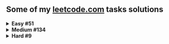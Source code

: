 ## Some of my [leetcode.com](https://leetcode.com) tasks solutions

<details>
<summary><b>Easy  #51</b></summary>

|Problem|Runtime(%)|Memory(%)|
|--|--|--|
|1. [Two Sum](/Easy/Two_sum/Solution.cs)| 67.26 | 42.44 |
|9. [Palindrome Number](/Easy/Palindrome_number/Solution.cs)| 47.54 | 95.65 |
|13. [Roman to Integer](/Easy/Roman_to_integer/Solution.cs)| 96.24 | 71.49 |
|14. [Longest Common Prefix](/Easy/Longest_common_prefix/Solution.cs)| 35.57 | 74.33 |
|20. [Valid Parentheses](/Easy/Valid_parentheses/Solution.cs)| 93.72 | 16.65 |
|21. [Merge Two Sorted Lists](/Easy/Merge_two_sorted_lists/Solution.cs)| 90.22 | 79.17 |
|26. [Remove Duplicates from Sorted Array](/Easy/Remove_duplicates_from_sorted_array/Solution.cs)| 68.42 | 32.7 |
|27. [Remove Element](/Easy/Remove_element/Solution.cs)| 79.75 | 54.59 |
|28. [Find the Index of the First Occurrence in a String](/Easy/Find_the_index_of_the_first_occurrence_in_a_string/Solution.cs)| 35.65 | 59.93 |
|66. [Plus One](/Easy/Plus_one/Solution.cs)| 76.84 | 72.62 |
|67. [Add Binary](/Easy/Add_binary/Solution.cs)| 57.49 | 55.99 |
|69. [Sqrt(x)](/Easy/Sqrt(x)/Solution.cs)| 81.47 | 36.86 |
|70. [Climbing Stairs](/Easy/Climbing_stairs/Solution.cs)| 82.33 | 11.25 |
|88. [Merge Sorted Array](/Easy/Merge_sorted_array/Solution.cs)| 64.63 | 52.22 |
|100. [Same Tree](/Easy/Same_tree/Solution.cs)| 76.82 | 25.43 |
|101. [Symmetric Tree](/Easy/Symmetric_tree/solution.py)| 53.70 | 64.94 |
|104. [Maximum Depth of Binary Tree](/Easy/Maximum_depth_of_binary_tree/Solution.cs)| 69.76 | 76.20 |
|118. [Pascals Triangle](/Easy/Pascals_triangle/Solution.cs)| 99.67 | 43.97 |
|121. [Best Time to Buy and Sell Stock](/Easy/Best_time_to_buy_and_sell_stock/Solution.cs)| 93.48 | 74.97 |
|125. [Valid Palindrome](/Easy/Valid_palindrome/Solution.cs)| 82.5 | 74.8 |
|141. [Linked List Cycle](/Easy/Linked_list_cycle/Solution.cs)| 87.84 | 68.78 |
|205. [Isomorphic Strings](/Easy/Isomorphic_strings/Solution.cs)| 89.28 | 85.83 |
|206. [Reverse Linked List](/Easy/Reverse_linked_list/Solution.cs)| 98.97 | 83.91 |
|225. [Implement Stack using Queues](/Easy/Implement_stack_using_queues/Solution.cs)| 94.84 | 54.52 |
|232. [Implement Queue using Stacks](/Easy/Implement_queue_using_stacks/Solution.cs)| 66.73 | 13.38 |
|258. [Add Digits](/Easy/Add_digits/Solution.cs)| 90.13 | 43.31 |
|345. [Reverse Vowels of a String](/Easy/Reverse_vowels_of_a_string/Solution.cs)| 85.11 | 96.7 |
|367. [Valid Perfect Square](/Easy/Valid_perfect_square/Solution.cs)| 51.05 | 99.77 |
|389. [Find the Difference](/Easy/Find_the_difference/Solution.cs)| 83.11 | 95.31 |
|392. [Is Subsequence](/Easy/Is_subsequence/Solution.cs)| 89 | 76.17 |
|543. [Diameter of Binary Tree](/Easy/Diameter_of_binary_tree/Solution.cs)| 25.59 | 27.43 |
|643. [Maximum Average Subarray 1](/Easy/Maximum_average_subarray_1/Solution.cs)| 55.7 | 78.38 |
|705. [Design HashSet](/Easy/Design_hashset/Solution.cs)| 41.45 | 31.58 |
|724. [Find Pivot Index](/Easy/Find_pivot_index/Solution.cs)| 97.95 | 38.31 |
|746. [Min Cost Climbing Stairs](/Easy/Min_cost_climbing_stairs/Solution.cs)| 73.65 | 67.81 |
|844. [Backspace String Compare](/Easy/Backspace_string_compare/Solution.cs)| 87.54 | 93.31 |
|905. [Sort Array By Parity](/Easy/Sort_array_by_parity/Solution.cs)| 91.68 | 83.29 |
|938. [Range Sum of BST](/Easy/Range_sum_of_bst/Solution.cs)| 28.39 | 21.35 |
|989. [Add to Array-Form of Integer](/Easy/Add_to_array-form_of_integer/Solution.cs)| 15.41 | 87.26 |
|1002. [Find Common Characters](/Easy/Find_common_characters/Solution.cs)| 79.12 | 89.01 |
|1071. [Greatest Common Divisor of Strings](/Easy/Greatest_common_divisor_of_strings/Solution.cs)| 89.49 | 35.43 |
|1122. [Relative Sort Array](/Easy/Relative_sort_array/Solution.cs)| 44.32 | 63.64 |
|1137. [N-th Tribonacci Number](/Easy/N-th_tribonacci_number/Solution.cs)| 99.14 | 32.76 |
|1331. [Rank Transform of an Array](/Easy/Rank_transform_of_an_array/solution.py)| 20.35 | 89.62 |
|1431. [Kids With the Greatest Number of Candies](/Easy/Kids_with_the_greatest_number_of_candies/Solution.cs)| 33.1 | 67.31 |
|1436. [Destination City](/Easy/Destination_city/Solution.cs)| 96.26 | 87.85 |
|1470. [Shuffle the Array](/Easy/Shuffle_the_array/Solution.cs)| 35.70 | 16.77 |
|1491. [Average Salary Excluding the Minimum and Maximum Salary](/Easy/Average_salary_excluding_the_minimum_and_maximum_salary/Solution.cs)| 83.88 | 37.83 |
|1523. [Count Odd Numbers in an Interval Range](/Easy/Count_odd_numbers_in_an_interval_range/Solution.cs)| 95.98 | 22.86 |
|1662. [Check If Two String Arrays are Equivalent](/Easy/Check_if_two_string_arrays_are_equivalent/Solution.cs)| 89.50 | 90.87 |
|1822. [Sign of the Product of an Array](/Easy/Sign_of_the_product_of_an_array/Solution.cs)| 38.78 | 26.62 |

</details>

<details>
<summary><b>Medium  #134</b></summary>

|Problem|Runtime(%)|Memory(%)|
|--|--|--|
|2. [Add Two Numbers](/Medium/Add_two_numbers/Solution.cs)| 93.51 | 68.17 |
|3. [Longest Substring Without Repeating Characters](/Medium/Longest_substring_without_repeating_characters/Solution.cs)| 39.18 | 58.86 |
|5. [Longest Palindromic Substring](/Medium/Longest_palindromic_substring/Solution.cs)| 44.30 | 65.33 |
|6. [Zigzag Conversion](/Medium/Zigzag_conversion/Solution.cs)| 93.4 | 77.81 |
|7. [Reverse Integer](/Medium/Reverse_integer/Solution.cs)| 71.22 | 72.83 |
|8. [String to Integer (atoi)](/Medium/String_to_integer_(atoi)/Solution.cs)| 50.32 | 74.75 |
|11. [Container With Most Water](/Medium/Container_with_most_water/Solution.cs)| 99.97 | 65.59 |
|12. [Integer to Roman](/Medium/Integer_to_roman/Solution.cs)| 65.4 | 53.06 |
|15. [3Sum](/Medium/3sum/Solution.cs)| 38.6 | 95.73 |
|17. [Letter Combinations of a Phone Number](/Medium/Letter_combinations_of_a_phone_number/Solution.cs)| 24.65 | 87.9 |
|19. [Remove Nth Node From End of List](/Medium/Remove_nth_node_from_end_of_list/Solution.cs)| 85.26 | 79.96 |
|22. [Generate Parentheses](/Medium/Generate_parentheses/Solution.cs)| 81.8 | 38.80 |
|29. [Divide Two Integers](/Medium/Divide_two_integers/Solution.cs)| 87.20 | 18.45 |
|33. [Search in Rotated Sorted Array](/Medium/Search_in_rotated_sorted_array/Solution.cs)| 92.35 | 65.58 |
|34. [Find First and Last Position of Element in Sorted Array](/Medium/Find_first_and_last_position_of_element_in_sorted_array/Solution.cs)| 64.79 | 19.95 |
|36. [Valid Sudoku](/Medium/Valid_sudoku/Solution.cs)| 96.89 | 80.88 |
|38. [Count and Say](/Medium/Count_and_say/Solution.cs)| 78.92 | 43.87 |
|40. [Combination Sum II](/Medium/Combination_sum_ii/Solution.cs)| 84.38 | 82.47 |
|43. [Multiply Strings](/Medium/Multiply_strings/Solution.cs)| 8.35 | 23.41 |
|46. [Permutations](/Medium/Permutations/Solution.cs)| 76 | 15.8 |
|48. [Rotate Image](/Medium/Rotate_image/Solution.cs)| 87.90 | 24.84 |
|49. [Group Anagrams](/Medium/Group_anagrams/Solution.cs)| 99.84 | 54.77 |
|53. [Maximum Subarray](/Medium/Maximum_subarray/Solution.cs)| 98.24 | 94.87 |
|54. [Spiral Matrix](/Medium/Spiral_matrix/Solution.cs)| 63.1 | 69.18 |
|61. [Rotate List](/Medium/Rotate_list/Solution.cs)| 82.72 | 64.05 |
|62. [Unique Paths](/Medium/Unique_paths/Solution.cs)| 94.99 | 80.87 |
|63. [Unique Paths II](/Medium/Unique_paths_ii/Solution.cs)| 86.72 | 55.28 |
|71. [Simplify Path](/Medium/Simplify_path/Solution.cs)| 75.51 | 29.9 |
|75. [Sort Colors](/Medium/Sort_colors/Solution.cs)| 67.48 | 86.96 |
|78. [Subsets](/Medium/Subsets/Solution.cs)| 39.44 | 88.91 |
|80. [Remove Duplicates from Sorted Array II](/Medium/Remove_duplicates_from_sorted_array_ii/Solution.cs)| 86.31 | 25.22 |
|92. [Reverse Linked List 2](/Medium/Reverse_linked_list_2/Solution.cs)| 95.25 | 81.51 |
|129. [Sum Root to Leaf Numbers](/Medium/Sum_root_to_leaf_numbers/Solution.cs)| 65.27 | 62.72 |
|131. [Palindrome Partitioning](/Medium/Palindrome_partitioning/Solution.cs)| 23.69 | 38.8 |
|133. [Clone Graph](/Medium/Clone_graph/Solution.cs)| 15.99 | 87.11 |
|143. [Reorder List](/Medium/Reorder_list/Solution.cs)| 91.77 | 95.15 |
|146. [LRU Cache](/Medium/Lru_cache/Solution.cs)| 38.56 | 80.39 |
|150. [Evaluate Reverse Polish Notation](/Medium/Evaluate_reverse_polish_notation/Solution.cs)| 89.19 | 38.16 |
|151. [Reverse Words in a String](/Medium/Reverse_words_in_a_string/Solution.cs)| 90.79 | 71.85 |
|155. [Min Stack](/Medium/Min_stack/Solution.cs)| 81.94 | 24.84 |
|165. [Compare Version Numbers](/Medium/Compare_version_numbers/Solution.cs)| 96.63 | 37.74 |
|179. [Largest Number](/Medium/Largest_number/Solution.cs)| 81.74 | 87.21 |
|189. [Rotate Array](/Medium/Rotate_array/Solution.cs)| 53.41 | 50.77 |
|207. [Course Schedule](/Medium/Course_schedule/Solution.cs)| 5.12 | 5.12 |
|208. [Implement Trie](/Medium/Implement_trie/Solution.cs)| 67.72 | 94.42 |
|210. [Course Schedule II](/Medium/Course_schedule_ii/Solution.cs)| 5.02 | 5.02 |
|211. [Design Add and Search Words Data Structure](/Medium/Design_add_and_search_words_data_structure/Solution.cs)| 90.66 | 74.45 |
|215. [Kth Largest Element in an Array](/Medium/Kth_largest_element_in_an_array/Solution.cs)| 67.8 | 54.78 |
|229. [Majority Element 2](/Medium/Majority_element_2/Solution.cs)| 98.72 | 52.56 |
|238. [Product of Array Except Self](/Medium/Product_of_array_except_self/Solution.cs)| 74.67 | 43.96 |
|300. [Longest Increasing Subsequence](/Medium/Longest_increasing_subsequence/Solution.cs)| 78.29 | 17.44 |
|316. [Remove Duplicate Letters](/Medium/Remove_duplicate_letters/Solution.cs)| 74.36 | 60.26 |
|328. [Odd Even Linked List](/Medium/Odd_even_linked_list/Solution.cs)| 86.71 | 46.4 |
|334. [Increasing Triplet Subsequence](/Medium/Increasing_triplet_subsequence/Solution.cs)| 70.61 | 85.16 |
|341. [Flatten Nested List Iterator](/Medium/Flatten_nested_list_iterator/Solution.cs)| 96.83 | 65.08 |
|347. [Top K Frequent Elements](/Medium/Top_k_frequent_elements/Solution.cs)| 74.73 | 54.83 |
|394. [Decode string](/Medium/Decode_string/Solution.cs)| 40.85 | 42.98 |
|443. [String Compression](/Medium/String_compression/Solution.cs)| 40.88 | 79.48 |
|451. [Sort Characters By Frequency](/Medium/Sort_characters_by_frequency/Solution.cs)| 95.53 | 75.98 |
|513. [Find Bottom Left Tree Value](/Medium/Find_bottom_left_tree_value/Solution.cs)| 46.15 | 82.69 |
|539. [Minimum Time Difference](/Medium/Minimum_time_difference/Solution.cs)| 74.36 | 69.23 |
|592. [Fraction Addition and Subtraction](/Medium/Fraction_addition_and_subtraction/Solution.cs)| 100.00 | 71.43 |
|623. [Add One Row to Tree](/Medium/Add_one_row_to_tree/Solution.cs)| 59.26 | 11.11 |
|648. [Replace Words](/Medium/Replace_words/Solution.cs)| 6.12 | 61.22 |
|649. [Dota2 Senate](/Medium/Dota2_senate/Solution.cs)| 99.65 | 92.98 |
|729. [My Calendar I](/Medium/My_calendar_i/Solution.cs)| 14.29 | 44.64 |
|731. [My Calendar II](/Medium/My_calendar_ii/Solution.cs)| 25.00 | 35.00 |
|735. [Asteroid Collision](/Medium/Asteroid_collision/Solution.cs)| 83.33 | 62.91 |
|739. [Daily Temperatures](/Medium/Daily_temperatures/Solution.cs)| 91.77 | 97.10 |
|787. [Cheapest Flights Within K Stops](/Medium/Cheapest_flights_within_k_stops/Solution.cs)| 98.67 | 94.67 |
|791. [Custom Sort String](/Medium/Custom_sort_string/Solution.cs)| 84.72 | 45.84 |
|792. [Number of Matching Subsequences](/Medium/Number_of_matching_subsequences/Solution.cs)| 91.3 | 26.9 |
|880. [Decoded String at Index](/Medium/Decoded_string_at_index/Solution.cs)| 77.78 | 83.3 |
|901. [Online Stock Span](/Medium/Online_stock_span/Solution.cs)| 56.48 | 97.22 |
|912. [Sort an Array](/Medium/Sort_an_array/Solution.cs)| 80.75 | 25.00 |
|930. [Binary Subarrays With Sum](/Medium/Binary_subarrays_with_sum/Solution.cs)| 7.69 | 83.33 |
|945. [Minimum Increment to Make Array Unique](/Medium/Minimum_increment_to_make_array_unique/Solution.cs)| 37.50 | 100 |
|950. [Reveal Cards In Increasing Order](/Medium/Reveal_cards_in_increasing_order/Solution.cs)| 84.21 | 21.05 |
|951. [Flip Equivalent Binary Trees](/Medium/Flip_equivalent_binary_trees/Solution.cs)| 80 | 83.72 |
|986. [Interval List Intersections](/Medium/Interval_list_intersections/Solution.cs)| 99.46 | 88.59 |
|1026. [Maximum Difference Between Node and Ancestor](/Medium/Maximum_difference_between_node_and_ancestor/Solution.cs)| 85.05 | 54.21 |
|1079. [Letter Tile Possibilities](/Medium/Letter_tile_possibilities/Solution.cs)| 60.87 | 93.48 |
|1094. [Car Pooling](/Medium/Car_pooling/Solution.cs)| 81.82 | 87.50 |
|1109. [Corporate Flight Bookings](/Medium/Corporate_flight_bookings/Solution.cs)| 100 | 18 |
|1110. [Delete Nodes And Return Forest](/Medium/Delete_nodes_and_return_forest/Solution.cs)| 21.98 | 71.43 |
|1143. [Longest Common Subsequence](/Medium/Longest_common_subsequence/Solution.cs)| 28.82 | 47.00 |
|1219. [Path with Maximum Gold](/Medium/Path_with_maximum_gold/Solution.cs)| 96.15 | 80.77 |
|1268. [Search Suggestions System](/Medium/Search_suggestions_system/Solution.cs)| 50 | 34.95 |
|1291. [Sequential Digits](/Medium/Sequential_digits/Solution.cs)| 100 | 42 |
|1325. [Delete Leaves With a Given Value](/Medium/Delete_leaves_with_a_given_value/Solution.cs)| 71.15 | 100 |
|1381. [Design a Stack With Increment Operation](/Medium/Design_a_stack_with_increment_operation/Solution.cs)| 66.18 | 75.00 |
|1396. [Design Underground System](/Medium/Design_underground_system/Solution.cs)| 100 | 19.44 |
|1405. [Longest Happy String](/Medium/Longest_happy_string/Solution.cs)| 37.04 | 48.15 |
|1456. [Maximum Number of Vowels in a Substring of Given Length](/Medium/Maximum_number_of_vowels_in_a_substring_of_given_length/Solution.cs)| 77.84 | 48.2 |
|1457. [Pseudo-Palindromic Paths in a Binary Tree](/Medium/Pseudo-palindromic_paths_in_a_binary_tree/Solution.cs)| 50.00 | 62.50 |
|1481. [Least Number of Unique Integers after K Removals](/Medium/Least_number_of_unique_integers_after_k_removals/Solution.cs)| 42.42 | 81.2 |
|1609. [Even Odd Tree](/Medium/Even_odd_tree/Solution.cs)| 51.52 | 36.36 |
|1647. [Minimum Deletions to Make Character Frequencies Unique](/Medium/Minimum_deletions_to_make_character_frequencies_unique/Solution.cs)| 71.1 | 53.62 |
|1653. [Minimum Deletions to Make String Balanced](/Medium/Minimum_deletions_to_make_string_balanced/Solution.cs)| 50.00 | 28.57 |
|1657. [Determine if Two Strings Are Close](/Medium/Determine_if_two_strings_are_close/Solution.cs)| 84.3 | 78.99 |
|1673. [Find the Most Competitive Subsequence](/Medium/Find_the_most_competitive_subsequence/Solution.cs)| 60.61 | 57.58 |
|1679. [Max Number of K-Sum Pairs](/Medium/Max_number_of_k-sum_pairs/Solution.cs)| 76.55 | 34.88 |
|1717. [Maximum Score From Removing Substrings](/Medium/Maximum_score_from_removing_substrings/Solution.cs)| 90.91 | 81.82 |
|1743. [Restore the Array From Adjacent Pairs](/Medium/Restore_the_array_from_adjacent_pairs/Solution.cs)| 100 | 50 |
|1750. [Minimum Length of String After Deleting Similar Ends](/Medium/Minimum_length_of_string_after_deleting_similar_ends/Solution.cs)| 75.00 | 75.00 |
|1754. [Largest Merge Of Two Strings](/Medium/Largest_merge_of_two_strings/Solution.cs)| 63.64 | 100 |
|1930. [Unique Length-3 Palindromic Subsequences](/Medium/Unique_length-3_palindromic_subsequences/Solution.cs)| 100 | 100 |
|1980. [Find Unique Binary String](/Medium/Find_unique_binary_string/Solution.cs)| 72 | 68 |
|2058. [Find the Minimum and Maximum Number of Nodes Between Critical Points](/Medium/Find_the_minimum_and_maximum_number_of_nodes_between_critical_points/Solution.cs)| 91.67 | 91.67 |
|2095. [Delete the Middle Node of a Linked List](/Medium/Delete_the_middle_node_of_a_linked_list/Solution.cs)| 98.61 | 38.05 |
|2096. [Step-By-Step Directions From a Binary Tree Node to Another](/Medium/Step-by-step_directions_from_a_binary_tree_node_to_another/Solution.cs)| 87.5 | 62.5 |
|2125. [Number of Laser Beams in a Bank](/Medium/Number_of_laser_beams_in_a_bank/Solution.cs)| 47.6 | 98.4 |
|2130. [Maximum Twin Sum of a Linked List](/Medium/Maximum_twin_sum_of_a_linked_list/Solution.cs)| 83.19 | 49.2 |
|2149. [Rearrange Array Elements by Sign](/Medium/Rearrange_array_elements_by_sign/Solution.cs)| 92.86 | 36.74 |
|2181. [Merge Nodes in Between Zeros](/Medium/Merge_nodes_in_between_zeros/Solution.cs)| 62.96 | 81.48 |
|2196. [Create Binary Tree From Descriptions](/Medium/Create_binary_tree_from_descriptions/Solution.cs)| 100 | 100 |
|2225. [Find Players With Zero or One Losses](/Medium/Find_players_with_zero_or_one_losses/Solution.cs)| 53.01 | 15.66 |
|2352. [Equal Row and Column Pairs](/Medium/Equal_row_and_column_pairs/Solution.cs)| 98.57 | 57.43 |
|2390. [Removing Stars From a String](/Medium/Removing_stars_from_a_string/Solution.cs)| 81.13 | 69.81 |
|2405. [Optimal Partition of String](/Medium/Optimal_partition_of_string/Solution.cs)| 99.6 | 50.39 |
|2483. [Minimum Penalty for a Shop](/Medium/Minimum_penalty_for_a_shop/Solution.cs)| 100 | 77.78 |
|2487. [Remove Nodes From Linked List](/Medium/Remove_nodes_from_linked_list/Solution.cs)| 78.87 | 22.53 |
|2491. [Divide Players Into Teams of Equal Skill](/Medium/Divide_players_into_teams_of_equal_skill/solution.py)| 46.90 | 31.15 |
|2501. [Longest Square Streak in an Array](/Medium/Longest_square_streak_in_an_array/Solution.cs)| 100 | 100 |
|2583. [Kth Largest Sum in a Binary Tree](/Medium/Kth_largest_sum_in_a_binary_tree/Solution.cs)| 100 | 45.83 |
|2641. [Cousins in Binary Tree II](/Medium/Cousins_in_binary_tree_ii/Solution.cs)| 100 | 55.56 |
|2785. [Sort Vowels in a String](/Medium/Sort_vowels_in_a_string/Solution.cs)| 94 | 98 |
|2807. [Insert Greatest Common Divisors in Linked List](/Medium/Insert_greatest_common_divisors_in_linked_list/Solution.cs)| 39.87 | 5.7 |
|2816. [Double a Number Represented as a Linked List](/Medium/Double_a_number_represented_as_a_linked_list/Solution.cs)| 35.48 | 41.94 |
|2849. [Determine if a Cell Is Reachable at a Given Time](/Medium/Determine_if_a_cell_is_reachable_at_a_given_time/Solution.cs)| 92.38 | 91.43 |
|2870. [Minimum Number of Operations to Make Array Empty](/Medium/Minimum_number_of_operations_to_make_array_empty/Solution.cs)| 36.36 | 27.27 |
|2966. [Divide Array Into Arrays With Max Difference](/Medium/Divide_array_into_arrays_with_max_difference/Solution.cs)| 43.13 | 20.63 |
|2971. [Find Polygon With the Largest Perimeter](/Medium/Find_polygon_with_the_largest_perimeter/Solution.cs)| 95.6 | 15.38 |
|3016. [Minimum Number of Pushes to Type Word II](/Medium/Minimum_number_of_pushes_to_type_word_ii/Solution.cs)| 100.00 | 18.18 |

</details>

<details>
<summary><b>Hard  #9</b></summary>

|Problem|Runtime(%)|Memory(%)|
|--|--|--|
|4. [Median of Two Sorted Arrays](/Hard/Median_of_two_sorted_arrays/Solution.cs)| 93.30 | 69.77 |
|37. [Sudoku Solver](/Hard/Sudoku_solver/Solution.cs)| 40.66 | 73.86 |
|41. [First Missing Positive](/Hard/First_missing_positive/Solution.cs)| 59.81 | 65.83 |
|135. [Candy](/Hard/Candy/Solution.cs)| 91.7 | 91.7 |
|239. [Sliding Window Maximum](/Hard/Sliding_window_maximum/Solution.cs)| 99.01 | 30.94 |
|321. [Create Maximum Number](/Hard/Create_maximum_number/Solution.cs)| 25.00 | 8.33 |
|480. [Sliding Window Median](/Hard/Sliding_window_median/Solution.cs)| 6.45 | 67.74 |
|502. [IPO](/Hard/Ipo/Solution.cs)| 44.85 | 74.26 |
|1095. [Find in Mountain Array](/Hard/Find_in_mountain_array/Solution.cs)| 41.18 | 100 |

</details>

